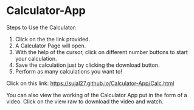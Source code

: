 # Calculator-App

Steps to Use the Calculator:
1. Click on the the link provided.
2. A Calculator Page will open.
3. With the help of the cursor, click on different number buttons to start your calculation.
4. Save the calculation just by clicking the download button.
5. Perform as many calculations you want to!

Click on this link: https://sujal27.github.io/Calculator-App/Calc.html

You can also view the working of the Calculator App put in the form of a video. Click on the view raw to download the video and watch.
